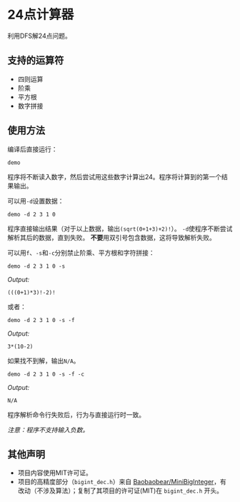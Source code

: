 # 24点计算器

利用DFS解24点问题。

## 支持的运算符

+ 四则运算
+ 阶乘
+ 平方根
+ 数字拼接

## 使用方法

编译后直接运行：

```text
demo
```

程序将不断读入数字，然后尝试用这些数字计算出24。程序将计算到的第一个结果输出。

可以用`-d`设置数据：

```text
demo -d 2 3 1 0
```

程序直接输出结果（对于以上数据，输出`(sqrt(0+1+3)+2)!`）。
`-d`使程序不断尝试解析其后的数据，直到失败。
**不要**用双引号包含数据，这将导致解析失败。

可以用`f`、`-s`和`-c`分别禁止阶乘、平方根和字符拼接：

```text
demo -d 2 3 1 0 -s
```

*Output:*

```text
(((0+1)*3)!-2)!
```

或者：

```text
demo -d 2 3 1 0 -s -f
```

*Output:*

```text
3*(10-2)
```

如果找不到解，输出`N/A`。

```text
demo -d 2 3 1 0 -s -f -c
```

*Output:*

```text
N/A
```

程序解析命令行失败后，行为与直接运行时一致。

*注意：程序不支持输入负数。*

## 其他声明

+ 项目内容使用MIT许可证。
+ 项目的高精度部分（`bigint_dec.h`）来自 [Baobaobear/MiniBigInteger](https://github.com/Baobaobear/MiniBigInteger)，有改动（不涉及算法）；复制了其项目的许可证(MIT)在 `bigint_dec.h` 开头。
